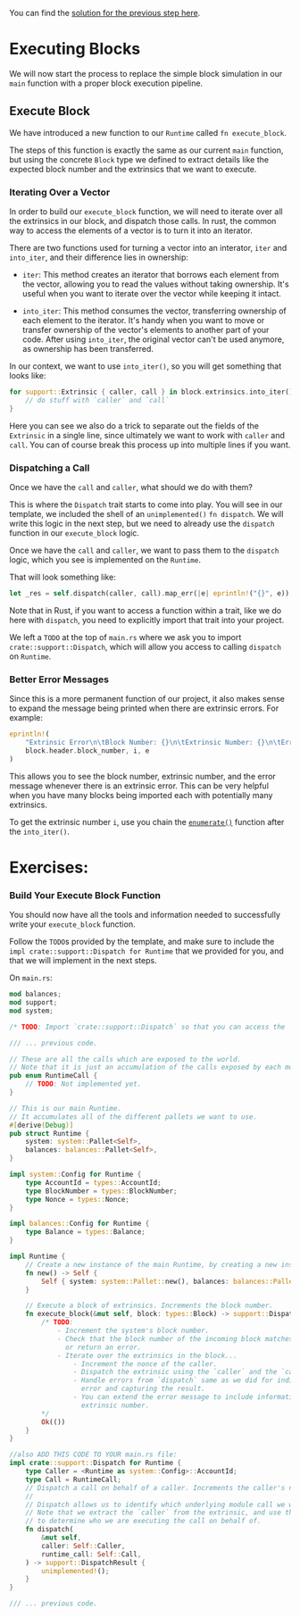 You can find the [solution for the previous step here](https://gist.github.com/nomadbitcoin/5ec6d06dbbb5504db697fb2e2562cb9f).

# Executing Blocks

We will now start the process to replace the simple block simulation in our `main` function with a proper block execution pipeline.

## Execute Block

We have introduced a new function to our `Runtime` called `fn execute_block`.

The steps of this function is exactly the same as our current `main` function, but using the concrete `Block` type we defined to extract details like the expected block number and the extrinsics that we want to execute.

### Iterating Over a Vector

In order to build our `execute_block` function, we will need to iterate over all the extrinsics in our block, and dispatch those calls. In rust, the common way to access the elements of a vector is to turn it into an iterator.

There are two functions used for turning a vector into an interator, `iter` and `into_iter`, and their difference lies in ownership:

- `iter`: This method creates an iterator that borrows each element from the vector, allowing you to read the values without taking ownership. It's useful when you want to iterate over the vector while keeping it intact.

- `into_iter`: This method consumes the vector, transferring ownership of each element to the iterator. It's handy when you want to move or transfer ownership of the vector's elements to another part of your code. After using `into_iter`, the original vector can't be used anymore, as ownership has been transferred.

In our context, we want to use `into_iter()`, so you will get something that looks like:

```rust
for support::Extrinsic { caller, call } in block.extrinsics.into_iter() {
	// do stuff with `caller` and `call`
}
```

Here you can see we also do a trick to separate out the fields of the `Extrinsic` in a single line, since ultimately we want to work with `caller` and `call`. You can of course break this process up into multiple lines if you want.

### Dispatching a Call

Once we have the `call` and `caller`, what should we do with them?

This is where the `Dispatch` trait starts to come into play. You will see in our template, we included the shell of an `unimplemented()` `fn dispatch`. We will write this logic in the next step, but we need to already use the `dispatch` function in our `execute_block` logic.

Once we have the `call` and `caller`, we want to pass them to the `dispatch` logic, which you see is implemented on the `Runtime`.

That will look something like:

```rust
let _res = self.dispatch(caller, call).map_err(|e| eprintln!("{}", e));
```

Note that in Rust, if you want to access a function within a trait, like we do here with `dispatch`, you need to explicitly import that trait into your project.

We left a `TODO` at the top of `main.rs` where we ask you to import `crate::support::Dispatch`, which will allow you access to calling `dispatch` on `Runtime`.

### Better Error Messages

Since this is a more permanent function of our project, it also makes sense to expand the message being printed when there are extrinsic errors. For example:

```rust
eprintln!(
	"Extrinsic Error\n\tBlock Number: {}\n\tExtrinsic Number: {}\n\tError: {}",
	block.header.block_number, i, e
)
```

This allows you to see the block number, extrinsic number, and the error message whenever there is an extrinsic error. This can be very helpful when you have many blocks being imported each with potentially many extrinsics.

To get the extrinsic number `i`, use you chain the [`enumerate()`](https://doc.rust-lang.org/std/iter/trait.Iterator.html#method.enumerate) function after the `into_iter()`.

# Exercises:

### Build Your Execute Block Function

You should now have all the tools and information needed to successfully write your `execute_block` function.

Follow the `TODO`s provided by the template, and make sure to include the `impl crate::support::Dispatch for Runtime` that we provided for you, and that we will implement in the next steps.

On `main.rs`:

```rust
mod balances;
mod support;
mod system;

/* TODO: Import `crate::support::Dispatch` so that you can access the `dispatch` function. */

/// ... previous code.

// These are all the calls which are exposed to the world.
// Note that it is just an accumulation of the calls exposed by each module.
pub enum RuntimeCall {
	// TODO: Not implemented yet.
}

// This is our main Runtime.
// It accumulates all of the different pallets we want to use.
#[derive(Debug)]
pub struct Runtime {
	system: system::Pallet<Self>,
	balances: balances::Pallet<Self>,
}

impl system::Config for Runtime {
	type AccountId = types::AccountId;
	type BlockNumber = types::BlockNumber;
	type Nonce = types::Nonce;
}

impl balances::Config for Runtime {
	type Balance = types::Balance;
}

impl Runtime {
	// Create a new instance of the main Runtime, by creating a new instance of each pallet.
	fn new() -> Self {
		Self { system: system::Pallet::new(), balances: balances::Pallet::new() }
	}

	// Execute a block of extrinsics. Increments the block number.
	fn execute_block(&mut self, block: types::Block) -> support::DispatchResult {
		/* TODO:
			- Increment the system's block number.
			- Check that the block number of the incoming block matches the current block number,
			  or return an error.
			- Iterate over the extrinsics in the block...
				- Increment the nonce of the caller.
				- Dispatch the extrinsic using the `caller` and the `call` contained in the extrinsic.
				- Handle errors from `dispatch` same as we did for individual calls: printing any
				  error and capturing the result.
				- You can extend the error message to include information like the block number and
				  extrinsic number.
		*/
		Ok(())
	}
}

//also ADD THIS CODE TO YOUR main.rs file:
impl crate::support::Dispatch for Runtime {
	type Caller = <Runtime as system::Config>::AccountId;
	type Call = RuntimeCall;
	// Dispatch a call on behalf of a caller. Increments the caller's nonce.
	//
	// Dispatch allows us to identify which underlying module call we want to execute.
	// Note that we extract the `caller` from the extrinsic, and use that information
	// to determine who we are executing the call on behalf of.
	fn dispatch(
		&mut self,
		caller: Self::Caller,
		runtime_call: Self::Call,
	) -> support::DispatchResult {
		unimplemented!();
	}
}

/// ... previous code.
```